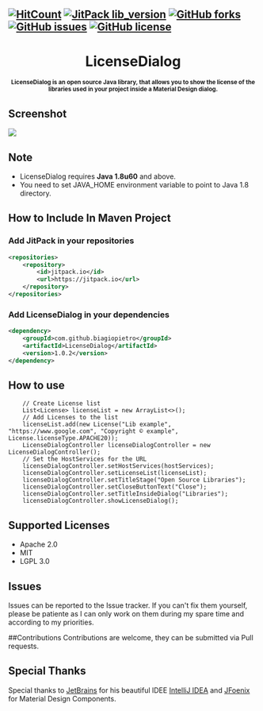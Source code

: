[![HitCount](http://hits.dwyl.io/biagiopietro/LicenseDialog.svg)](http://hits.dwyl.io/biagiopietro/LicenseDialog)
[![JitPack lib_version](https://jitpack.io/v/biagiopietro/LicenseDialog.svg)](https://jitpack.io/#biagiopietro/LicenseDialog)
[![GitHub forks](https://img.shields.io/github/forks/biagiopietro/LicenseDialog.svg)](https://github.com/biagiopietro/LicenseDialog/network)
[![GitHub issues](https://img.shields.io/github/issues/biagiopietro/LicenseDialog.svg)](https://github.com/biagiopietro/LicenseDialog/issues)
[![GitHub license](https://img.shields.io/github/license/biagiopietro/LicenseDialog.svg)](https://github.com/biagiopietro/LicenseDialog/blob/master/LICENSE)
---

<h1 align="center">LicenseDialog</h1>
<p align="center">
<sup>
<b>LicenseDialog is an open source Java library, that  allows you to show the license of the libraries used in your project inside a Material Design dialog. </b>
</sup>
</p>


## Screenshot

![](https://imgur.com/lbJs4FZ.png)


## Note

* LicenseDialog requires **Java 1.8u60** and above.
* You need to set JAVA_HOME environment variable to point to Java 1.8 directory.

## How to Include In Maven Project
### Add JitPack in your repositories
```xml
<repositories>
    <repository>
        <id>jitpack.io</id>
        <url>https://jitpack.io</url>
    </repository>
</repositories>
```
### Add LicenseDialog in your dependencies
```xml
<dependency>
    <groupId>com.github.biagiopietro</groupId>
    <artifactId>LicenseDialog</artifactId>
    <version>1.0.2</version>
</dependency>

```
## How to use
```
    // Create License list
    List<License> licenseList = new ArrayList<>();
    // Add Licenses to the list
    licenseList.add(new License("Lib example", "https://www.google.com", "Copyright © example", License.licenseType.APACHE20));
    LicenseDialogController licenseDialogController = new LicenseDialogController();
    // Set the HostServices for the URL
    licenseDialogController.setHostServices(hostServices);
    licenseDialogController.setLicenseList(licenseList);
    licenseDialogController.setTitleStage("Open Source Libraries");
    licenseDialogController.setCloseButtonText("Close");
    licenseDialogController.setTitleInsideDialog("Libraries");
    licenseDialogController.showLicenseDialog();
```
## Supported Licenses
* Apache 2.0
* MIT
* LGPL 3.0

## Issues
Issues can be reported to the Issue tracker. If you can't fix them yourself, please be patiente as I can only work on them during my spare time and according to my priorities.

##Contributions
Contributions are welcome, they can be submitted via Pull requests.

## Special Thanks
Special thanks to <a href="https://www.jetbrains.com">JetBrains</a> for his beautiful IDEE <a href="https://www.jetbrains.com/idea/">IntelliJ IDEA</a> and <a href="http://www.jfoenix.com/">JFoenix</a> for Material Design Components.